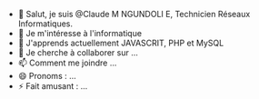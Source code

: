 - 👋 Salut, je suis @Claude M NGUNDOLI E, Technicien Réseaux Informatiques.
- 👀 Je m'intéresse à l'informatique
- 🌱 J'apprends actuellement JAVASCRIT, PHP et MySQL
- 💞️ Je cherche à collaborer sur ...
- 📫 Comment me joindre ...
- 😄 Pronoms : ...
- ⚡ Fait amusant : ...

<!---
SpeeMan/SpeeMan est un dépôt ✨ spécial ✨ car son `README.md` (ce fichier) apparaît sur votre profil GitHub.
Vous pouvez cliquer sur le lien Aperçu pour jeter un œil à vos modifications.
--->
